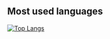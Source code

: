 
## Most used languages
[![Top Langs](https://github-readme-stats.vercel.app/api/top-langs/?username=adammccartney)](https://github.com/anuraghazra/github-readme-stats)

<!--
**adammccartney/adammccartney** is a ✨ _special_ ✨ repository because its `README.md` (this file) appears on your GitHub profile.

Here are some ideas to get you started:

- 🔭 I’m currently working on ...
- 🌱 I’m currently learning ...
- 👯 I’m looking to collaborate on ...
- 🤔 I’m looking for help with ...
- 💬 Ask me about ...
- 📫 How to reach me: ...
- 😄 Pronouns: ...
- ⚡ Fun fact: ...
-->

